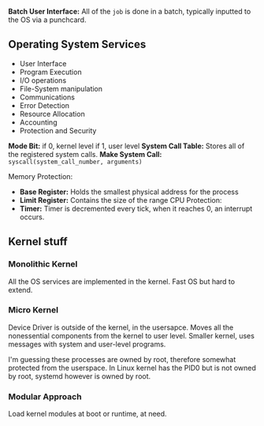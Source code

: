 **Batch User Interface:** All of the `job` is done in a batch, typically inputted to the OS via a punchcard.

## Operating System Services
- User Interface
- Program Execution
- I/O operations
- File-System manipulation
- Communications
- Error Detection
- Resource Allocation
- Accounting
- Protection and Security

**Mode Bit:** if 0, kernel level if 1, user level
**System Call Table:** Stores all of the registered system calls.
**Make System Call:** `syscall(system_call_number, arguments)`

Memory Protection:
- **Base Register:** Holds the smallest physical address for the process
- **Limit Register:** Contains the size of the range
CPU Protection:
- **Timer:** Timer is decremented every tick, when it reaches 0, an interrupt occurs.



## Kernel stuff

### Monolithic Kernel
All the OS services are implemented in the kernel. Fast OS but hard to extend.

### Micro Kernel
Device Driver is outside of the kernel, in the usersapce.
Moves all the nonessential components from the kernel to user level. Smaller kernel, uses messages with system and user-level programs.

I'm guessing these processes are owned by root, therefore somewhat protected from the userspace. In Linux kernel has the PID0 but is not owned by root, systemd however is owned by root.

### Modular Approach
Load kernel modules at boot or runtime, at need.